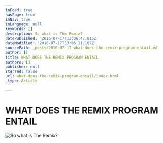 ```yaml
---
inFeed: true
hasPage: true
inNav: true
inLanguage: null
keywords: []
description: So what is The Remix?
datePublished: '2016-07-17T13:06:47.815Z'
dateModified: '2016-07-17T13:06:11.107Z'
sourcePath: _posts/2016-07-17-what-does-the-remix-program-entail.md
author: []
title: WHAT DOES THE REMIX PROGRAM ENTAIL
authors: []
publisher: null
starred: false
url: what-does-the-remix-program-entail/index.html
_type: Article

---
```

# **WHAT DOES THE REMIX PROGRAM ENTAIL**
![So what is The Remix?](https://the-grid-user-content.s3-us-west-2.amazonaws.com/53be84fa-94d0-4cc2-9073-3b3d90034209.jpg)